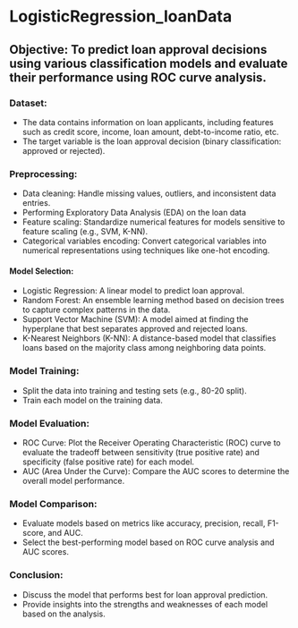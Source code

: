 # LogisticRegression_loanData


## Objective: To predict loan approval decisions using various classification models and evaluate their performance using ROC curve analysis.

### Dataset:

- The data contains information on loan applicants, including features such as credit score, income, loan amount, debt-to-income ratio, etc.
- The target variable is the loan approval decision (binary classification: approved or rejected).
### Preprocessing:

- Data cleaning: Handle missing values, outliers, and inconsistent data entries.
- Performing Exploratory Data Analysis (EDA) on the loan data
- Feature scaling: Standardize numerical features for models sensitive to feature scaling (e.g., SVM, K-NN).
- Categorical variables encoding: Convert categorical variables into numerical representations using techniques like one-hot encoding.
#### Model Selection:

- Logistic Regression: A linear model to predict loan approval.
- Random Forest: An ensemble learning method based on decision trees to capture complex patterns in the data.
- Support Vector Machine (SVM): A model aimed at finding the hyperplane that best separates approved and rejected loans.
- K-Nearest Neighbors (K-NN): A distance-based model that classifies loans based on the majority class among neighboring data points.
### Model Training:

- Split the data into training and testing sets (e.g., 80-20 split).
- Train each model on the training data.
### Model Evaluation:

- ROC Curve: Plot the Receiver Operating Characteristic (ROC) curve to evaluate the tradeoff between sensitivity (true positive rate) and specificity (false positive rate) for each model.
- AUC (Area Under the Curve): Compare the AUC scores to determine the overall model performance.
### Model Comparison:

- Evaluate models based on metrics like accuracy, precision, recall, F1-score, and AUC.
- Select the best-performing model based on ROC curve analysis and AUC scores.
### Conclusion:

- Discuss the model that performs best for loan approval prediction.
- Provide insights into the strengths and weaknesses of each model based on the analysis.
